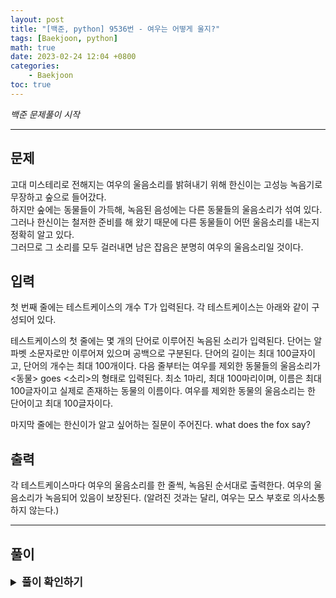```yaml
---
layout: post
title: "[백준, python] 9536번 - 여우는 어떻게 울지?"
tags: [Baekjoon, python]
math: true
date: 2023-02-24 12:04 +0800
categories:
    - Baekjoon
toc: true
---
```

_백준 문제풀이 시작_
* * *
## 문제
고대 미스테리로 전해지는 여우의 울음소리를 밝혀내기 위해 한신이는 고성능 녹음기로 무장하고 숲으로 들어갔다.   
하지만 숲에는 동물들이 가득해, 녹음된 음성에는 다른 동물들의 울음소리가 섞여 있다.   
그러나 한신이는 철저한 준비를 해 왔기 때문에 다른 동물들이 어떤 울음소리를 내는지 정확히 알고 있다.   
그러므로 그 소리를 모두 걸러내면 남은 잡음은 분명히 여우의 울음소리일 것이다.
## 입력
첫 번째 줄에는 테스트케이스의 개수 T가 입력된다. 각 테스트케이스는 아래와 같이 구성되어 있다.

테스트케이스의 첫 줄에는 몇 개의 단어로 이루어진 녹음된 소리가 입력된다. 단어는 알파벳 소문자로만 이루어져 있으며 공백으로 구분된다. 단어의 길이는 최대 100글자이고, 단어의 개수는 최대 100개이다. 다음 줄부터는 여우를 제외한 동물들의 울음소리가 <동물> goes <소리>의 형태로 입력된다. 최소 1마리, 최대 100마리이며, 이름은 최대 100글자이고 실제로 존재하는 동물의 이름이다. 여우를 제외한 동물의 울음소리는 한 단어이고 최대 100글자이다.

마지막 줄에는 한신이가 알고 싶어하는 질문이 주어진다. what does the fox say?
## 출력
각 테스트케이스마다 여우의 울음소리를 한 줄씩, 녹음된 순서대로 출력한다. 여우의 울음소리가 녹음되어 있음이 보장된다. (알려진 것과는 달리, 여우는 모스 부호로 의사소통하지 않는다.)
* * *
## 풀이
<details>
<summary style="font-weight:bold; font-size:17px">풀이 확인하기</summary>
<div markdown="1">
  입력받은 테스트 케이스만큼 반복문을 돌리고 반복문 내에서 모든 동물들의 울음소리를 리스트화 한다. 이후 반복문으로 받으며 what does the fox say? 가 아닐 때까지 반복적으로 동물들의 울음소리를 제거한다. 이후 리스트를 출력한다.

```python
import sys
input = sys.stdin.readline

num = int(input())

for _ in range(num):
    lis = input().strip().split()
    while True:
        question = input().strip().split()
        if(question == ["what", "does", "the", "fox", "say?"]):
            break
        else:
            lis = [i for i in lis if i != question[2]]
    
    print(*lis)
```
</div>
</details>